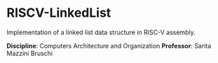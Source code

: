 # RISCV-LinkedList
Implementation of a linked list data structure in RISC-V assembly.

**Discipline**: Computers Architecture and Organization
**Professor**: Sarita Mazzini Bruschi
